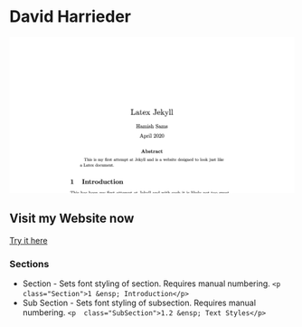 # David Harrieder
![Alt text](./LatexJekyll.png?raw=true "David Harrieder Portfolio Website")
## Visit my Website now
[Try it here](https://nikolausdavid.github.io)

### Sections

 - Section - Sets font styling of section. Requires manual numbering. `<p  class="Section">1 &ensp; Introduction</p>`
 - Sub Section - Sets font styling of subsection. Requires manual numbering. `<p  class="SubSection">1.2 &ensp; Text Styles</p>`


